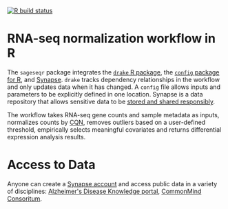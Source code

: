 <!-- badges: start -->
  [![R build status](https://github.com/kelshmo/sageseqr/workflows/R-CMD-check/badge.svg)](https://github.com/kelshmo/sageseqr/actions)
<!-- badges: end -->
# RNA-seq normalization workflow in R

The `sageseqr` package integrates the [`drake` R package](https://github.com/ropensci/drake/), the [`config` package for R](https://cran.r-project.org/web/packages/config/vignettes/introduction.html), and [Synapse](https://www.synapse.org/). `drake` tracks dependency relationships in the workflow and only updates data when it has changed. A `config` file allows inputs and parameters to be explicitly defined in one location. Synapse is a data repository that allows sensitive data to be [stored and shared responsibly](https://docs.synapse.org/articles/article_index.html#governance). 

The workflow takes RNA-seq gene counts and sample metadata as inputs, normalizes counts by [CQN](https://bioconductor.org/packages/release/bioc/html/cqn.html), removes outliers based on a user-defined threshold, empirically selects meaningful covariates and returns differential expression analysis results.

# Access to Data 

Anyone can create a [Synapse account](https://docs.synapse.org/articles/getting_started.html) and access public data in a variety of disciplines: [Alzheimer's Disease Knowledge portal](https://adknowledgeportal.synapse.org/), [CommonMind Consoritum](https://www.synapse.org/#!Synapse:syn2759792/wiki/69613).   
